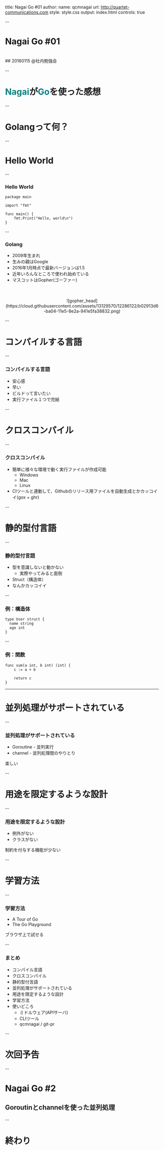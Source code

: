 title: Nagai Go #01
author:
  name: qcmnagai
  url: http://quartet-communications.com
style: style.css
output: index.html
controls: true

--

# Nagai Go #01
<br />
## 20160115 @社内勉強会

--

# <span style="color: #008080;">Nagai</span>が<span style="color: #008080;">Go</span>を使った感想

--

# Golangって何？

--

# Hello World

--

### Hello World

```
package main

import "fmt"

func main() {
    fmt.Print("Hello, world\n")
}
```

--

### Golang

* 2009年生まれ
* 生みの親はGoogle
* 2016年1月時点で最新バージョンは1.5
* 近年いろんなところで使われ始めている
* マスコットはGopher(ゴーファー)
<div style="text-align: center; margin-top: 50px;">
![gopher_head](https://cloud.githubusercontent.com/assets/13129570/12286122/b02913d6-ba04-11e5-8e2a-941e5fa38832.png)
</div>

--

# コンパイルする言語

--

### コンパイルする言語

* 安心感
* 早い
* ビルドって言いたい
* 実行ファイル１つで完結

--

# クロスコンパイル

--

### クロスコンパイル

* 簡単に様々な環境で動く実行ファイルが作成可能
  * Windows
  * Mac
  * Linux
* CIツールと連動して、Githubのリリース用ファイルを自動生成とかカッコイイ(gox + ghr)

--

# 静的型付言語

--

### 静的型付言語

* 型を意識しないと動かない
    * 実際やってみると面倒
* Struct（構造体）
* なんかカッコイイ

--

### 例：構造体

```
type User struct {
  name string
  age int
}
```

--

### 例：関数

```
func sum(a int, b int) (int) {
    c := a + b

    return c
}
```

---

# 並列処理がサポートされている

--

### 並列処理がサポートされている


* Goroutine - 並列実行
* channel - 並列処理間のやりとり

楽しい

--

# 用途を限定するような設計

--

### 用途を限定するような設計

* 例外がない
* クラスがない

制約を付与する機能が少ない

--

# 学習方法

--

### 学習方法

* A Tour of Go
* The Go Playground

ブラウザ上で試せる

--

### まとめ

* コンパイル言語
* クロスコンパイル
* 静的型付言語
* 並列処理がサポートされている
* 用途を限定するような設計
* 学習方法
* 使いどころ
    * ミドルウェア(APIサーバ)
    * CLIツール
    * qcmnagai / git-pr

--

# 次回予告

--

# Nagai Go #2

## Goroutinとchannelを使った並列処理

--

# 終わり
